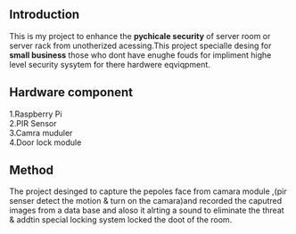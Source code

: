## Introduction 
This is my project to enhance the **pychicale security** of server room or server rack from unotherized acessing.This project specialle desing for
**small business** those who dont have enughe fouds for impliment highe level security sysytem for there hardwere eqviqpment.
## Hardware component
1.Raspberry Pi\
2.PIR Sensor\
3.Camra muduler\
4.Door lock module
## Method
The project desinged to capture the pepoles face from camara module ,(pir senser detect the motion & turn on the camara)and recorded the caputred 
images from a data base and aloso it alrting a sound to eliminate the threat & addtin special locking system locked the doot of the room. 
